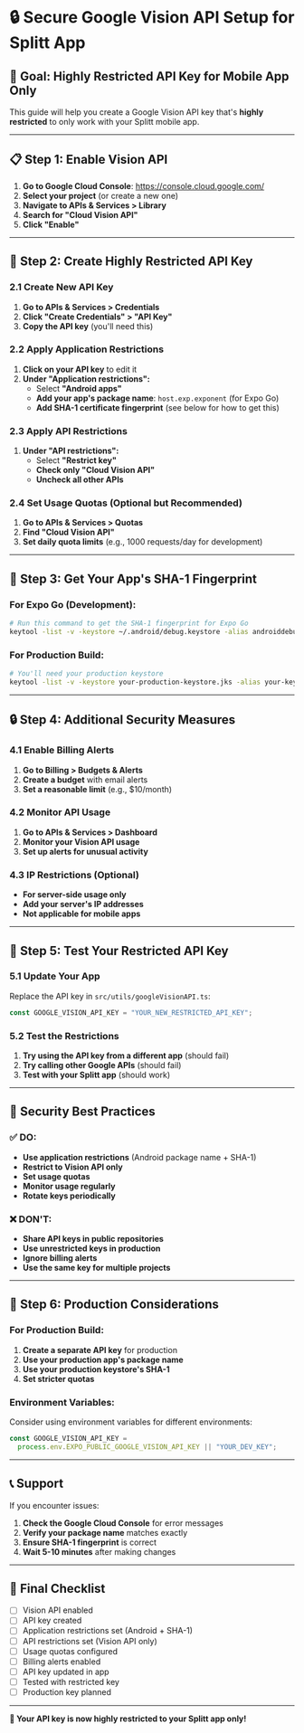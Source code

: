 # 🔒 Secure Google Vision API Setup for Splitt App

## 🎯 Goal: Highly Restricted API Key for Mobile App Only

This guide will help you create a Google Vision API key that's **highly restricted** to only work with your Splitt mobile app.

---

## 📋 Step 1: Enable Vision API

1. **Go to Google Cloud Console**: https://console.cloud.google.com/
2. **Select your project** (or create a new one)
3. **Navigate to APIs & Services > Library**
4. **Search for "Cloud Vision API"**
5. **Click "Enable"**

---

## 🔑 Step 2: Create Highly Restricted API Key

### 2.1 Create New API Key

1. **Go to APIs & Services > Credentials**
2. **Click "Create Credentials" > "API Key"**
3. **Copy the API key** (you'll need this)

### 2.2 Apply Application Restrictions

1. **Click on your API key** to edit it
2. **Under "Application restrictions":**
   - Select **"Android apps"**
   - **Add your app's package name**: `host.exp.exponent` (for Expo Go)
   - **Add SHA-1 certificate fingerprint** (see below for how to get this)

### 2.3 Apply API Restrictions

1. **Under "API restrictions":**
   - Select **"Restrict key"**
   - **Check only "Cloud Vision API"**
   - **Uncheck all other APIs**

### 2.4 Set Usage Quotas (Optional but Recommended)

1. **Go to APIs & Services > Quotas**
2. **Find "Cloud Vision API"**
3. **Set daily quota limits** (e.g., 1000 requests/day for development)

---

## 📱 Step 3: Get Your App's SHA-1 Fingerprint

### For Expo Go (Development):

```bash
# Run this command to get the SHA-1 fingerprint for Expo Go
keytool -list -v -keystore ~/.android/debug.keystore -alias androiddebugkey -storepass android -keypass android
```

### For Production Build:

```bash
# You'll need your production keystore
keytool -list -v -keystore your-production-keystore.jks -alias your-key-alias
```

---

## 🔒 Step 4: Additional Security Measures

### 4.1 Enable Billing Alerts

1. **Go to Billing > Budgets & Alerts**
2. **Create a budget** with email alerts
3. **Set a reasonable limit** (e.g., $10/month)

### 4.2 Monitor API Usage

1. **Go to APIs & Services > Dashboard**
2. **Monitor your Vision API usage**
3. **Set up alerts for unusual activity**

### 4.3 IP Restrictions (Optional)

- **For server-side usage only**
- **Add your server's IP addresses**
- **Not applicable for mobile apps**

---

## 🧪 Step 5: Test Your Restricted API Key

### 5.1 Update Your App

Replace the API key in `src/utils/googleVisionAPI.ts`:

```typescript
const GOOGLE_VISION_API_KEY = "YOUR_NEW_RESTRICTED_API_KEY";
```

### 5.2 Test the Restrictions

1. **Try using the API key from a different app** (should fail)
2. **Try calling other Google APIs** (should fail)
3. **Test with your Splitt app** (should work)

---

## 🚨 Security Best Practices

### ✅ DO:

- **Use application restrictions** (Android package name + SHA-1)
- **Restrict to Vision API only**
- **Set usage quotas**
- **Monitor usage regularly**
- **Rotate keys periodically**

### ❌ DON'T:

- **Share API keys in public repositories**
- **Use unrestricted keys in production**
- **Ignore billing alerts**
- **Use the same key for multiple projects**

---

## 🔄 Step 6: Production Considerations

### For Production Build:

1. **Create a separate API key** for production
2. **Use your production app's package name**
3. **Use your production keystore's SHA-1**
4. **Set stricter quotas**

### Environment Variables:

Consider using environment variables for different environments:

```typescript
const GOOGLE_VISION_API_KEY =
  process.env.EXPO_PUBLIC_GOOGLE_VISION_API_KEY || "YOUR_DEV_KEY";
```

---

## 📞 Support

If you encounter issues:

1. **Check the Google Cloud Console** for error messages
2. **Verify your package name** matches exactly
3. **Ensure SHA-1 fingerprint** is correct
4. **Wait 5-10 minutes** after making changes

---

## 🎯 Final Checklist

- [ ] Vision API enabled
- [ ] API key created
- [ ] Application restrictions set (Android + SHA-1)
- [ ] API restrictions set (Vision API only)
- [ ] Usage quotas configured
- [ ] Billing alerts enabled
- [ ] API key updated in app
- [ ] Tested with restricted key
- [ ] Production key planned

---

**🔐 Your API key is now highly restricted to your Splitt app only!**
